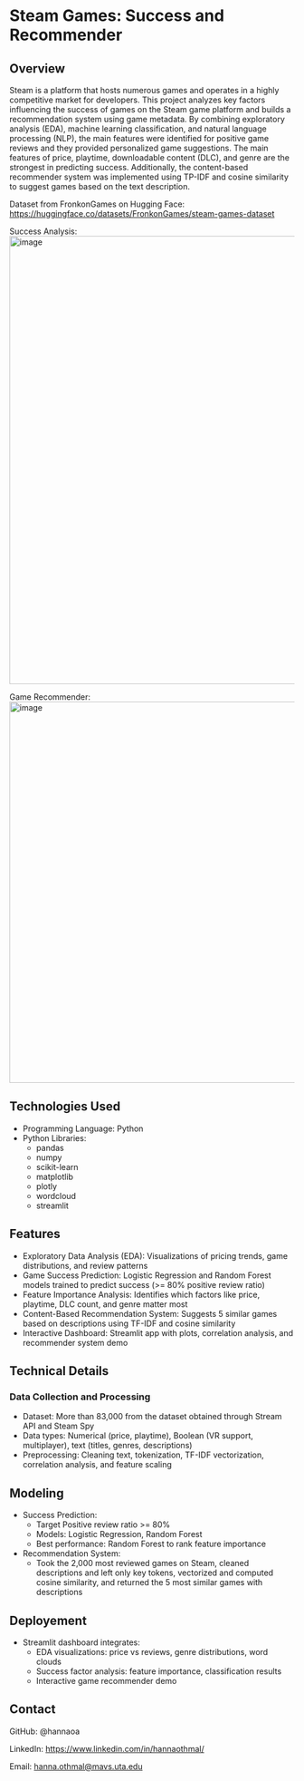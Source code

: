 # Steam Games: Success and Recommender
## Overview
Steam is a platform that hosts numerous games and operates in a highly competitive market for developers. This project analyzes key factors influencing the success of games on the Steam game platform and builds a recommendation system using game metadata. By combining exploratory analysis (EDA), machine learning classification, and natural language processing (NLP), the main features were identified for positive game reviews and they provided personalized game suggestions. The main features of price, playtime, downloadable content (DLC), and genre are the strongest in predicting success. Additionally, the content-based recommender system was implemented using TP-IDF and cosine similarity to suggest games based on the text description.

Dataset from FronkonGames on Hugging Face: https://huggingface.co/datasets/FronkonGames/steam-games-dataset

Success Analysis:
<img width="1618" height="791" alt="image" src="https://github.com/user-attachments/assets/6646094e-fa2f-4e54-b598-37c9f0846e6f" />

Game Recommender:
<img width="1566" height="673" alt="image" src="https://github.com/user-attachments/assets/42073d36-3cdd-4479-9b46-63365e6a7004" />

## Technologies Used
- Programming Language: Python
- Python Libraries:
  - pandas
  - numpy
  - scikit-learn
  - matplotlib
  - plotly
  - wordcloud
  - streamlit

## Features
- Exploratory Data Analysis (EDA): Visualizations of pricing trends, game distributions, and review patterns
- Game Success Prediction: Logistic Regression and Random Forest models trained to predict success (>= 80% positive review ratio)
- Feature Importance Analysis: Identifies which factors like price, playtime, DLC count, and genre matter most
- Content-Based Recommendation System: Suggests 5 similar games based on descriptions using TF-IDF and cosine similarity
- Interactive Dashboard: Streamlit app with plots, correlation analysis, and recommender system demo

## Technical Details
### Data Collection and Processing
- Dataset: More than 83,000 from the dataset obtained through Stream API and Steam Spy
- Data types: Numerical (price, playtime), Boolean (VR support, multiplayer), text (titles, genres, descriptions)
- Preprocessing: Cleaning text, tokenization, TF-IDF vectorization, correlation analysis, and feature scaling

## Modeling 
- Success Prediction:
  - Target Positive review ratio >= 80%
  - Models: Logistic Regression, Random Forest
  - Best performance: Random Forest to rank feature importance
- Recommendation System:
  - Took the 2,000 most reviewed games on Steam, cleaned descriptions and left only key tokens, vectorized and computed cosine similarity, and returned the 5 most similar games with descriptions

## Deployement
- Streamlit dashboard integrates:
  - EDA visualizations: price vs reviews, genre distributions, word clouds
  - Success factor analysis: feature importance, classification results
  - Interactive game recommender demo

## Contact
GitHub: @hannaoa

LinkedIn: https://www.linkedin.com/in/hannaothmal/

Email: hanna.othmal@mavs.uta.edu
